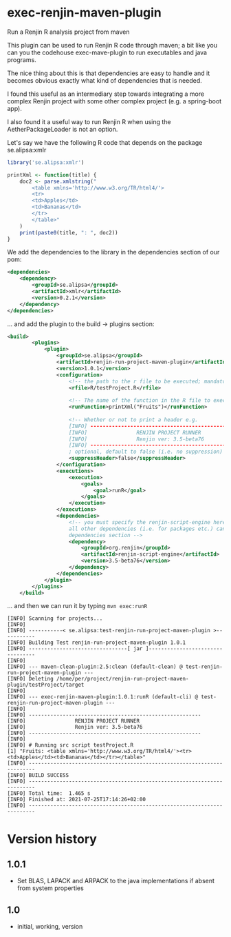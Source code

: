 # exec-renjin-maven-plugin
Run a Renjin R analysis project from maven

This plugin can be used to run Renjin R code through maven; a bit like you can you the 
codehouse exec-mave-plugin to run executables and java programs.

The nice thing about this is that dependencies are easy to handle and it becomes
obvious exactly what kind of dependencies that is needed.

I found this useful as an intermediary step towards integrating a more complex Renjin project 
with some other complex project (e.g. a spring-boot app). 

I also found it a useful way to run Renjin R when using the 
AetherPackageLoader is not an option.

Let's say we have the following R code that depends on the package se.alipsa:xmlr

```r
library('se.alipsa:xmlr')

printXml <- function(title) {
    doc2 <- parse.xmlstring("
        <table xmlns='http://www.w3.org/TR/html4/'>
        <tr>
        <td>Apples</td>
        <td>Bananas</td>
        </tr>
        </table>"
    )
    print(paste0(title, ": ", doc2))
}
```

We add the dependencies to the library in the dependencies section of our pom:

```xml
<dependencies>
    <dependency>
        <groupId>se.alipsa</groupId>
        <artifactId>xmlr</artifactId>
        <version>0.2.1</version>
    </dependency>
</dependencies>
```

... and add the plugin to the build -> plugins section:

```xml
<build>
        <plugins>
            <plugin>
                <groupId>se.alipsa</groupId>
                <artifactId>renjin-run-project-maven-plugin</artifactId>
                <version>1.0.1</version>
                <configuration>
                    <!-- the path to the r file to be executed; mandatory-->
                    <rfile>R/testProject.R</rfile>
                    
                    <!-- The name of the function in the R file to execute; optional -->
                    <runFunction>printXml("Fruits")</runFunction>
                    
                    <!-- Whether or not to print a header e.g. 
                    [INFO] --------------------------------------------------------
                    [INFO]                RENJIN PROJECT RUNNER
                    [INFO]                Renjin ver: 3.5-beta76
                    [INFO] --------------------------------------------------------
                    ; optional, default to false (i.e. no suppression) -->
                    <suppressHeader>false</suppressHeader>
                </configuration>
                <executions>
                    <execution>
                        <goals>
                            <goal>runR</goal>
                        </goals>
                    </execution>
                </executions>
                <dependencies>
                    <!-- you must specify the renjin-script-engine here,
                    all other dependencies (i.e. for packages etc.) can be in the 
                    dependencies section -->
                    <dependency>
                        <groupId>org.renjin</groupId>
                        <artifactId>renjin-script-engine</artifactId>
                        <version>3.5-beta76</version>
                    </dependency>
                </dependencies>
            </plugin>
        </plugins>
    </build>
```

... and then we can run it by typing `mvn exec:runR`

```
[INFO] Scanning for projects...
[INFO] 
[INFO] -----------< se.alipsa:test-renjin-run-project-maven-plugin >-----------
[INFO] Building Test renjin-run-project-maven-plugin 1.0.1
[INFO] --------------------------------[ jar ]---------------------------------
[INFO] 
[INFO] --- maven-clean-plugin:2.5:clean (default-clean) @ test-renjin-run-project-maven-plugin ---
[INFO] Deleting /home/per/project/renjin-run-project-maven-plugin/testProject/target
[INFO] 
[INFO] --- exec-renjin-maven-plugin:1.0.1:runR (default-cli) @ test-renjin-run-project-maven-plugin ---
[INFO] 
[INFO] --------------------------------------------------------
[INFO]                RENJIN PROJECT RUNNER
[INFO]                Renjin ver: 3.5-beta76
[INFO] --------------------------------------------------------
[INFO] 
[INFO] # Running src script testProject.R
[1] "Fruits: <table xmlns='http://www.w3.org/TR/html4/'><tr><td>Apples</td><td>Bananas</td></tr></table>"
[INFO] ------------------------------------------------------------------------
[INFO] BUILD SUCCESS
[INFO] ------------------------------------------------------------------------
[INFO] Total time:  1.465 s
[INFO] Finished at: 2021-07-25T17:14:26+02:00
[INFO] ------------------------------------------------------------------------
```

# Version history
## 1.0.1
- Set BLAS, LAPACK and ARPACK to the java implementations if absent from system properties

## 1.0  
- initial, working, version